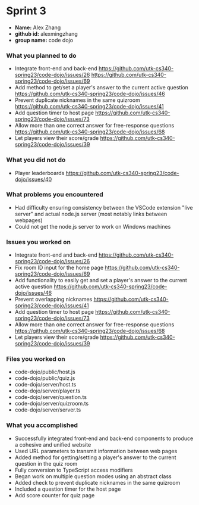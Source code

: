 # Sprint 3
<!-- (include your name, github id, and group name here) -->
- **Name:** Alex Zhang
- **github id:** alexmingzhang
- **group name:** code dojo

### What you planned to do
<!-- (Give a short bulleted list of the items you planned to do for this sprint. Include the github issue number and link to the issue) -->
- Integrate front-end and back-end https://github.com/utk-cs340-spring23/code-dojo/issues/26 https://github.com/utk-cs340-spring23/code-dojo/issues/69
- Add method to get/set a player's answer to the current active question https://github.com/utk-cs340-spring23/code-dojo/issues/46
- Prevent duplicate nicknames in the same quizroom https://github.com/utk-cs340-spring23/code-dojo/issues/41
- Add question timer to host page https://github.com/utk-cs340-spring23/code-dojo/issues/73
- Allow more than one correct answer for free-response questions https://github.com/utk-cs340-spring23/code-dojo/issues/68
- Let players view their score/grade https://github.com/utk-cs340-spring23/code-dojo/issues/39


### What you did not do
<!-- (Give a short bulleted list of the items that you planned to do, but did not accomplish) -->
- Player leaderboards https://github.com/utk-cs340-spring23/code-dojo/issues/40

### What problems you encountered
<!-- (List the problems you encountered) -->
- Had difficulty ensuring consistency between the VSCode extension "live server" and actual node.js server (most notably links between webpages)
- Could not get the node.js server to work on Windows machines

### Issues you worked on
<!-- (List the specific github issues that you worked on with a link to the issue (ex: #1 Sample Issue) -->
- Integrate front-end and back-end https://github.com/utk-cs340-spring23/code-dojo/issues/26
- Fix room ID input for the home page https://github.com/utk-cs340-spring23/code-dojo/issues/69
- Add functionality to easily get and set a player's answer to the current active question https://github.com/utk-cs340-spring23/code-dojo/issues/46
- Prevent overlapping nicknames https://github.com/utk-cs340-spring23/code-dojo/issues/41
- Add question timer to host page https://github.com/utk-cs340-spring23/code-dojo/issues/73
- Allow more than one correct answer for free-response questions https://github.com/utk-cs340-spring23/code-dojo/issues/68
- Let players view their score/grade https://github.com/utk-cs340-spring23/code-dojo/issues/39

### Files you worked on
<!-- (Give a bulleted list of the files in your github repo that you worked on. Give the full pathname.) -->
- code-dojo/public/host.js
- code-dojo/public/quiz.js
- code-dojo/server/host.ts
- code-dojo/server/player.ts
- code-dojo/server/question.ts
- code-dojo/server/quizroom.ts
- code-dojo/server/server.ts

### What you accomplished
<!-- (Give a description of the features you added or tasks you accomplished. Provide some detail here. This section will be a little longer than the bulleted lists above) -->
- Successfully integrated front-end and back-end components to produce a cohesive and unified website
- Used URL parameters to transmit information between web pages
- Added method for getting/setting a player's answer to the current question in the quiz room
- Fully conversion to TypeScript access modifiers
- Began work on multiple question modes using an abstract class
- Added check to prevent duplicate nicknames in the same quizroom
- Included a question timer for the host page
- Add score counter for quiz page
